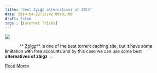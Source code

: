 ```yaml
---
title: 'Best Zgigz alternatives of 2014'
date: 2014-04-22T13:42:00+01:00
draft: false
tags : [Internet Tricks]
---
```


[![](http://3.bp.blogspot.com/-B2aMXyTf5JE/U1ZhRsbWIHI/AAAAAAAABsM/RUnPnJZs9bo/s1600/best+alternative+for+zbigz+download+torrent+with+idm+high+speed+http.jpg)](http://3.bp.blogspot.com/-B2aMXyTf5JE/U1ZhRsbWIHI/AAAAAAAABsM/RUnPnJZs9bo/s1600/best+alternative+for+zbigz+download+torrent+with+idm+high+speed+http.jpg)

  

  

            ** [Zbigz](http://www.fullyworkingtricks.com/2014/04/download-torrent-files-using-idm.html)** is one of the best torrent caching site, but it have some limitation with free accounts and by this case we can use some best **alternatives of zbigz**  .. 

[Read More»](https://fullyworkingtricks.blogspot.com/2014/04/best-zgigz-alternatives-of-2014.html#more)
